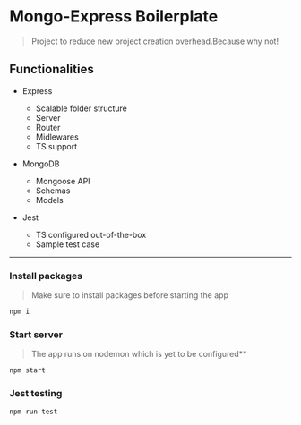 # Mongo-Express Boilerplate

> Project to reduce new project creation overhead.Because why not!

## Functionalities

- Express
  - Scalable folder structure
  - Server
  - Router
  - Midlewares
  - TS support

- MongoDB
  - Mongoose API
  - Schemas
  - Models

- Jest
  - TS configured out-of-the-box
  - Sample test case  

---

### Install packages

> Make sure to install packages before starting the app

```bash
npm i
```

### Start server

> The app runs on nodemon which is yet to be configured**

```bash
npm start
```

### Jest testing

```
npm run test
```

